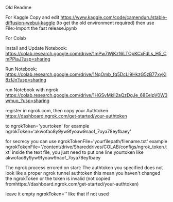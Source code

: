 Old Readme

For Kaggle
Copy and edit https://www.kaggle.com/code/camenduru/stable-diffusion-webui-kaggle (to get the old environment required) then use File>Import the fast release.ipynb

For Colab

Install and Update Notebook:  https://colab.research.google.com/drive/1mPw7WjKz16LTOpKCxFdLs_H5_CmPPiaJ?usp=sharing

Run Notebook:
https://colab.research.google.com/drive/1NqOmb_fq5DcLI9HkzG5zB77xyKI8zfJn?usp=sharing

run Notebook with ngrok https://colab.research.google.com/drive/1HGSyMkIi2aQzDgJe_68EelpV0W3wmuo_?usp=sharing

register in ngrok.com, then copy your Authtoken https://dashboard.ngrok.com/get-started/your-authtoken

to ngrokToken='yourtoken'
for example ngrokToken='akwofao8y9yw9fyoaw9naof_7oya78eyfbaey'

for secrecy you can use ngrokTokenFile='yourfilepath/filename.txt'
example ngrokTokenFile='/content/drive/Shareddrives/COLAB/configs/ngrok_token.txt'
inside the text file, you just need to put one line yourtoken like akwofao8y9yw9fyoaw9naof_7oya78eyfbaey

The ngrok process errored on start: The authtoken you specified does not look like a proper ngrok tunnel authtoken
this mean you haven't changed the ngrokToken or the token is invalid (not copied fromhttps://dashboard.ngrok.com/get-started/your-authtoken)

leave it empty  ngrokToken='' like that if not used 

